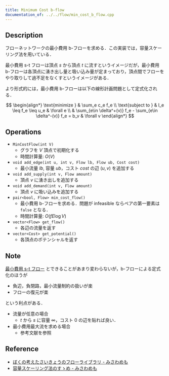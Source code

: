 ```yaml
---
title: Minimum Cost b-flow
documentation_of: ../../flow/min_cost_b_flow.cpp
---
```


## Description

フローネットワークの最小費用 b-フローを求める．この実装では，容量スケーリング法を用いている．

最小費用 s-t フローは頂点 $s$ から頂点 $t$ に流すというイメージだが，最小費用 b-フローは各頂点に湧き出し量と吸い込み量が定まっており，頂点間でフローをやり取りして過不足をなくすというイメージがある．

より形式的には，最小費用 b-フローは以下の線形計画問題として定式化される．

$$
\begin{align*}
\text{minimize } & \sum_e c_e f_e \\
\text{subject to } & l_e \leq f_e \leq u_e & \forall e \\
& \sum_{e\in \delta^+(v)} f_e - \sum_{e\in \delta^-(v)} f_e = b_v & \forall v
\end{align*}
$$

## Operations

- `MinCostFlow(int V)`
    - グラフを $V$ 頂点で初期化する
    - 時間計算量: $O(V)$
- `void add_edge(int u, int v, Flow lb, Flow ub, Cost cost)`
    - 最小流量 $lb$, 容量 $ub$，コスト $cost$ の辺 $(u, v)$ を追加する
- `void add_supply(int v, Flow amount)`
    - 頂点 $v$ に湧き出しを追加する
- `void add_demand(int v, Flow amount)`
    - 頂点 $v$ に吸い込みを追加する
- `pair<bool, Flow> min_cost_flow()`
    - 最小費用 b-フローを求める．問題が infeasible ならペアの第一要素は `false` となる．
    - 時間計算量: $O(fE\log V)$
- `vector<Flow> get_flow()`
    - 各辺の流量を返す
- `vector<Cost> get_potential()`
    - 各頂点のポテンシャルを返す

## Note

[最小費用 s-t フロー](min_cost_flow.md) とできることがあまり変わらないが，b-フローによる定式化のほうが
- 負辺，負閉路，最小流量制約の扱いが楽
- フローの復元が楽

という利点がある．

- 流量が任意の場合
    - $t$ から $s$ に容量 $\infty$，コスト $0$ の辺を貼れば良い．
- 最小費用最大流を求める場合
    - 参考文献を参照

## Reference

- [ぼくの考えたさいきょうのフローライブラリ - みさわめも](https://misawa.github.io/others/flow/library_design.html)
- [容量スケーリング法のすゝめ - みさわめも](https://misawa.github.io/others/flow/lets_use_capacity_scaling.html)